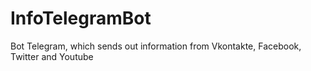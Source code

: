 # InfoTelegramBot
Bot Telegram, which sends out information from Vkontakte, Facebook, Twitter and Youtube
